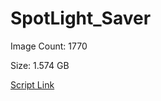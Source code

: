 # SpotLight_Saver

Image Count: 1770

Size: 1.574 GB

[Script Link](https://github.com/liuyal/Archive/blob/master/Python/Utilities/Miscellaneous/spotlight_saver.py)